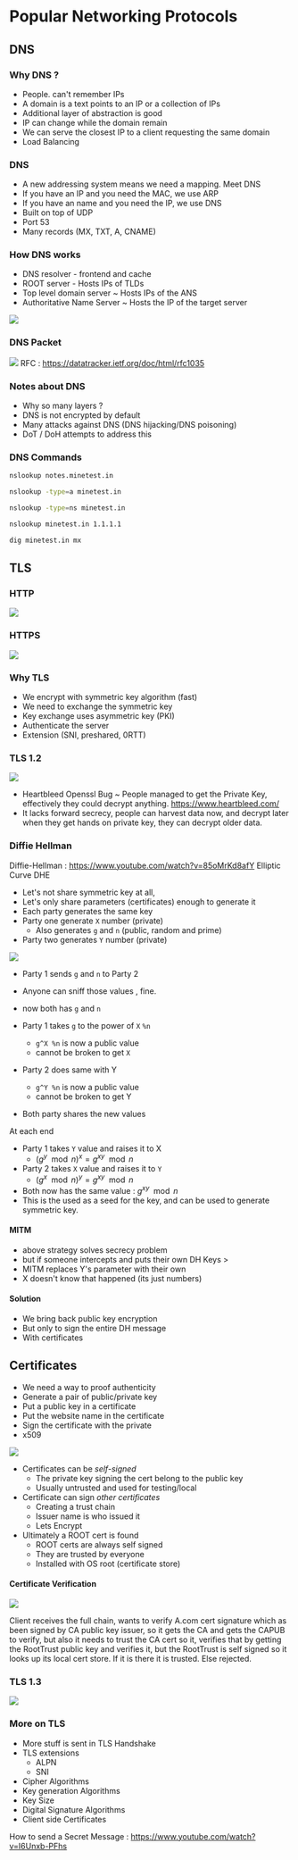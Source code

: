 # Popular Networking Protocols

## DNS

### Why DNS ?

- People. can't remember IPs
- A domain is a text points to an IP or a collection of IPs
- Additional layer of abstraction is good
- IP can change while the domain remain
- We can serve the closest IP to a client requesting the same domain
- Load Balancing
### DNS

- A new addressing system means we need a mapping. Meet DNS
- If you have an IP and you need the MAC, we use ARP
- If you have an name and you need the IP, we use DNS
- Built on top of UDP
- Port 53
- Many records (MX, TXT, A, CNAME)

### How DNS works

- DNS resolver - frontend and cache
- ROOT server - Hosts IPs of TLDs
- Top level domain server ~ Hosts IPs of the ANS
- Authoritative Name Server ~ Hosts the IP of the target server

![](assets/Pasted%20image%2020251001001559.png)

### DNS Packet

![](assets/Pasted%20image%2020251001000855.png)
RFC : https://datatracker.ietf.org/doc/html/rfc1035
### Notes about DNS

- Why so many layers ?
- DNS is not encrypted by default
- Many attacks against DNS (DNS hijacking/DNS poisoning)
- DoT / DoH attempts to address this

### DNS Commands

```bash
nslookup notes.minetest.in

nslookup -type=a minetest.in

nslookup -type=ns minetest.in

nslookup minetest.in 1.1.1.1

dig minetest.in mx
```

## TLS

### HTTP

![](assets/Pasted%20image%2020251001081708.png)

### HTTPS

![](assets/Pasted%20image%2020251001081735.png)

### Why TLS

- We encrypt with symmetric key algorithm (fast)
- We need to exchange the symmetric key
- Key exchange uses asymmetric key (PKI)
- Authenticate the server
- Extension (SNI, preshared, 0RTT)

### TLS 1.2

![](assets/Pasted%20image%2020251001082626.png)

- Heartbleed Openssl Bug ~ People managed to get the Private Key, effectively they could decrypt anything. https://www.heartbleed.com/
- It lacks forward secrecy, people can harvest data now, and decrypt later when they get hands on private key, they can decrypt older data.

### Diffie Hellman

Diffie-Hellman : https://www.youtube.com/watch?v=85oMrKd8afY
Elliptic Curve DHE

- Let's not share symmetric key at all,
- Let's only share parameters (certificates) enough to generate it
- Each party generates the same key
- Party one generate `X` number (private)
    - Also generates `g` and `n` (public, random and prime)
- Party two generates `Y` number (private)

![](assets/Pasted%20image%2020251001085358.png)


- Party 1 sends `g` and `n` to Party 2
- Anyone can sniff those values , fine.
- now both has `g` and `n`

- Party 1 takes `g` to the power of `X` `%n`
    - `g^X %n` is now a public value
    - cannot be broken to get `X`
- Party 2 does same with Y
    - `g^Y %n` is now a public value
    - cannot be broken to get Y
- Both party shares the new values

At each end

- Party 1 takes `Y` value and raises it to X
    - $(g^y \mod n)^x = g^{xy} \mod n$
- Party 2 takes `X` value and raises it to `Y`
    - $(g^x \mod n)^y = g^{xy} \mod n$
- Both now has the same value : $g^{xy} \mod n$
- This is the used as a seed for the key, and can be used to generate symmetric key.

#### MITM

- above strategy solves secrecy problem
- but if someone intercepts and puts their own DH Keys >
- MITM replaces Y's parameter with their own
- X doesn't know that happened (its just numbers)

#### Solution

- We bring back public key encryption
- But only to sign the entire DH message
- With certificates

## Certificates

- We need a way to proof authenticity
- Generate a pair of public/private key
- Put a public key in a certificate
- Put the website name in the certificate
- Sign the certificate with the private
- x509

![](assets/Pasted%20image%2020251001093140.png)

- Certificates can be *self-signed*
    - The private key signing the cert belong to the public key
    - Usually untrusted and used for testing/local
- Certificate can sign *other certificates*
    - Creating a trust chain
    - Issuer name is who issued it
    - Lets Encrypt
- Ultimately a ROOT cert is found
    - ROOT certs are always self signed
    - They are trusted by everyone
    - Installed with OS root (certificate store)

#### Certificate Verification

![](assets/Pasted%20image%2020251001093358.png)

Client receives the full chain, wants to verify A.com cert signature which as been signed by
CA public key issuer, so it gets the CA and gets the CAPUB to verify, but also it needs to
trust the CA cert so it, verifies that by getting the RootTrust public key and verifies it, but the
RootTrust is self signed so it looks up its local cert store. If it is there it is trusted. Else
rejected.

### TLS 1.3

![](assets/Pasted%20image%2020251001083155.png)


### More on TLS

- More stuff is sent in TLS Handshake
- TLS extensions
    - ALPN
    - SNI
- Cipher Algorithms
- Key generation Algorithms
- Key Size
- Digital Signature Algorithms
- Client side Certificates



How to send a Secret Message : https://www.youtube.com/watch?v=I6Unxb-PFhs

